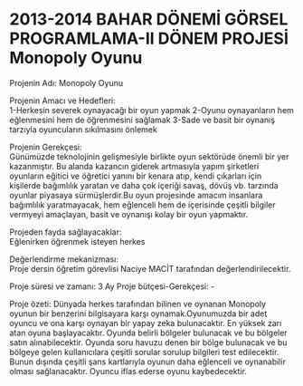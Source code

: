 # 2013-2014 BAHAR DÖNEMİ GÖRSEL PROGRAMLAMA-II DÖNEM PROJESİ Monopoly Oyunu

Projenin Adı:
Monopoly Oyunu


Projenin Amacı ve Hedefleri:	
1-Herkesin severek oynayacağı bir oyun yapmak
2-Oyunu oynayanların hem eğlenmesini hem de öğrenmesini sağlamak
3-Sade ve basit bir oynanış tarzıyla oyuncuların sıkılmasını önlemek






Projenin Gerekçesi:	  
Günümüzde teknolojinin gelişmesiyle birlikte oyun sektörüde önemli bir yer kazanmıştır. Bu alanda kazancın giderek artmasıyla yapım şirketleri oyunların eğitici ve öğretici yanını bir kenara atıp, kendi çıkarları için kişilerde bağımlılık yaratan ve daha çok içeriği savaş, dövüş vb. tarzında oyunlar piyasaya sürmüşlerdir.Bu oyun projesinde amacım insanlara bağımlılık yaratmayacak, hem eğlenceli hem de içerisinde çeşitli bilgiler vermyeyi amaçlayan, basit ve oynanışı kolay bir oyun yapmaktır.  

Projeden fayda sağlayacaklar:	
Eğlenirken öğrenmek isteyen herkes

Değerlendirme mekanizması:	
Proje dersin öğretim görevlisi Naciye MACİT tarafından değerlendirilecektir.

Proje süresi ve zamanı:	3 Ay
Proje bütçesi-Gerekçesi:	-



Proje özeti: 
Dünyada herkes tarafından bilinen ve oynanan Monopoly oyunun bir benzerini bilgisayara karşı oynamak.Oyunumuzda bir adet oyuncu ve ona karşı oynayan bir yapay zeka bulunacaktır. En yüksek zarı atan oyuna başlayacaktır. Oyunda belirli bölgeler bulunacak ve bu bölgeler satın alınabilecektir. Oyunda soru havuzu denen bir bölge bulunacak ve bu bölgeye gelen kullanıcılara çeşitli sorular sorulup bilgileri test edilecektir. Bunun dışında çeşitli şans kartlarıyla oyunun daha eğlenceli ve oynanabilir olması sağlanacaktır. Oyuncu iflas ederse oyunu kaybedecektir.


